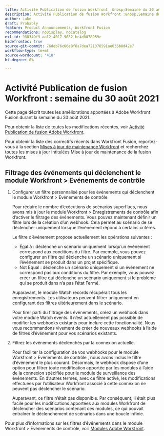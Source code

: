 ```yaml
---
title: Activité Publication de fusion Workfront :&nbsp;Semaine du 30 août 2021
description: Activité Publication de fusion Workfront :&nbsp;Semaine du 30 août 2021
author: Luke
draft: Probably
feature: Product Announcements, Workfront Fusion
recommendations: noDisplay, noCatalog
exl-id: 988349f9-aa12-4017-9032-be4d0078959e
hidefromtoc: true
source-git-commit: 76deb76c66e8f8a7dea721378591ae035b8d42e7
workflow-type: tm+mt
source-wordcount: '418'
ht-degree: 0%

---
```


# Activité Publication de fusion Workfront : semaine du 30 août 2021

Cette page décrit toutes les améliorations apportées à Adobe Workfront Fusion durant la semaine du 30 août 2021.

Pour obtenir la liste de toutes les modifications récentes, voir [Activité Publication de fusion Adobe Workfront](../../../product-announcements/product-releases/fusion-release-activity/fusion-release-activity.md).

Pour obtenir la liste des correctifs récents dans Workfront Fusion, reportez-vous à la section [Mises à jour de maintenance Workfront](https://experienceleague.adobe.com/docs/workfront-known-issues/releases/current-updates.html) et recherchez toutes les mises à jour intitulées Mise à jour de maintenance de la fusion Workfront.

## Filtrage des événements qui déclenchent le module Workfront > Evénements de contrôle

1. Configurer un filtre personnalisé pour les événements qui déclenchent le module Workfront > Evénements de contrôle

   Pour réduire le nombre d’exécutions de scénarios superflues, nous avons mis à jour le module Workfront > Enregistrements de contrôle afin d’activer le filtrage des événements. Vous pouvez maintenant définir un filtre lors de la création d’un webhook. Cela permet au scénario de se déclencher uniquement lorsque l’événement répond à certains critères.

   Le filtre d’événement propose actuellement les opérations suivantes :

   * Égal à : déclenche un scénario uniquement lorsqu’un événement correspond aux conditions du filtre. Par exemple, vous pouvez configurer un filtre qui déclenche un scénario uniquement si l’événement se produit dans un projet spécifique.
   * Not Equal : déclenche un scénario uniquement si un événement ne correspond pas aux conditions du filtre. Par exemple, vous pouvez créer un filtre qui déclenche un scénario uniquement si le problème qui se produit dans n’a pas l’état Fermé.

   Auparavant, le module Watch records récupérait tous les enregistrements. Les utilisateurs peuvent filtrer uniquement en configurant des filtres ultérieurement dans le scénario.

   Pour tirer parti du filtrage des événements, créez un webhook dans votre module Watch events. Il n’est actuellement pas possible de modifier les webhooks existants pour inclure cette fonctionnalité. Nous vous recommandons vivement de créer de nouveaux webhooks à l’aide de filtres d’événement pour vos scénarios existants.

1. Filtrez les événements déclenchés par la connexion actuelle.

   Pour faciliter la configuration de vos webhooks pour le module Workfront > Evénements de contrôle , nous avons inclus le filtre d’événement le plus courant. Désormais, le webhook dispose d’une option pour filtrer toute modification apportée par les modules à l’aide de la connexion spécifiée pour le module de surveillance des événements. En d’autres termes, avec ce filtre activé, les modifications effectuées par l’utilisateur Workfront associé à cette connexion ne peuvent pas déclencher le scénario.

   Auparavant, ce filtre n’était pas disponible. Par conséquent, il était plus facile pour les modifications apportées aux modules Workfront de déclencher des scénarios contenant ces modules, ce qui pouvait entraîner le déclenchement de scénarios dans une boucle infinie.

Pour plus d’informations sur les filtres d’événements dans le module Workfront > Evénements de contrôle, voir [Modules Adobe Workfront](../../../workfront-fusion/apps-and-their-modules/workfront-modules.md).


